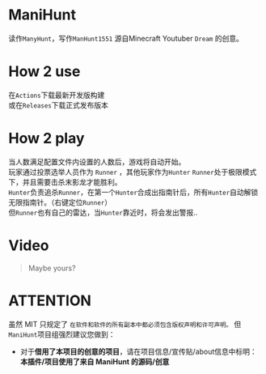 # ManiHunt
读作`ManyHunt`，写作`ManHunt1551`
源自Minecraft Youtuber `Dream` 的创意。  

# How 2 use
在`Actions`下载最新开发版构建  
或在`Releases`下载正式发布版本

# How 2 play

当人数满足配置文件内设置的人数后，游戏将自动开始。  
玩家通过投票选举人员作为 `Runner` ，其他玩家作为`Hunter`
`Runner`处于极限模式下，并且需要击杀末影龙才能胜利。  
`Hunter`负责追杀`Runner`，在第一个`Hunter`合成出指南针后，所有`Hunter`自动解锁无限指南针。（右键定位`Runner`）  
但`Runner`也有自己的雷达，当`Hunter`靠近时，将会发出警报..

# Video

> Maybe yours?

# ATTENTION

虽然 MIT 只规定了 `在软件和软件的所有副本中都必须包含版权声明和许可声明。`
但`ManiHunt`项目组强烈建议您做到：

- 对于**借用了本项目的创意的项目**，请在项目信息/宣传贴/about信息中标明：**本插件/项目使用了来自 ManiHunt 的源码/创意**
